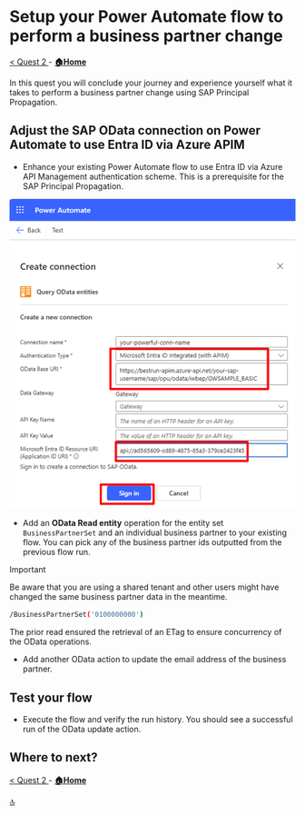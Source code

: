 # Setup your Power Automate flow to perform a business partner change

[< Quest 2 ](quest2.md) - **[🏠Home](../README.md)**

In this quest you will conclude your journey and experience yourself what it takes to perform a business partner change using SAP Principal Propagation.

## Adjust the SAP OData connection on Power Automate to use Entra ID via Azure APIM

* Enhance your existing Power Automate flow to use Entra ID via Azure API Management authentication scheme. This is a prerequisite for the SAP Principal Propagation.

![Screenshot of oauth with APIM auth in PowerAutomate](assets/3-1.png)

* Add an **OData Read entity** operation for the entity set `BusinessPartnerSet` and an individual business partner to your existing flow. You can pick any of the business partner ids outputted from the previous flow run.

> [!IMPORTANT]
> Be aware that you are using a shared tenant and other users might have changed the same business partner data in the meantime.

```bash
/BusinessPartnerSet('0100000000')
```

The prior read ensured the retrieval of an ETag to ensure concurrency of the OData operations.

* Add another OData action to update the email address of the business partner.

## Test your flow

* Execute the flow and verify the run history. You should see a successful run of the OData update action.

## Where to next?

[< Quest 2 ](quest2.md) - **[🏠Home](../README.md)**

[🔝](#)